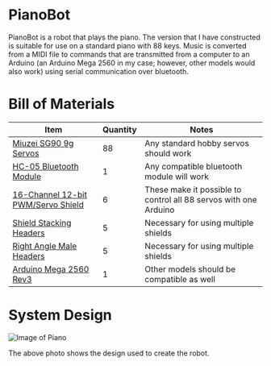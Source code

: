 # PianoBot

PianoBot is a robot that plays the piano. The version that I have constructed is suitable for use on a standard piano with 88 keys. Music is converted from a MIDI file to commands that are transmitted from a computer to an Arduino (an Arduino Mega 2560 in my case; however, other models would also work) using serial communication over bluetooth.

# Bill of Materials

Item | Quantity | Notes
-----|----------|------
[Miuzei SG90 9g Servos](https://www.amazon.com/gp/product/B072V529YD/ref=ppx_yo_dt_b_asin_title_o08_s00?ie=UTF8&psc=1) | 88 | Any standard hobby servos should work
[HC-05 Bluetooth Module](https://www.amazon.com/gp/product/B00INWZRNC/ref=ppx_yo_dt_b_asin_title_o05_s00?ie=UTF8&psc=1) | 1 | Any compatible bluetooth module will work
[16-Channel 12-bit PWM/Servo Shield](https://www.adafruit.com/product/1411) | 6 | These make it possible to control all 88 servos with one Arduino
[Shield Stacking Headers](https://www.adafruit.com/product/85) | 5 | Necessary for using multiple shields
[Right Angle Male Headers](https://www.adafruit.com/product/816) | 5 | Necessary for using multiple shields
[Arduino Mega 2560 Rev3](https://store.arduino.cc/usa/mega-2560-r3) | 1 | Other models should be compatible as well

# System Design

![Image of Piano](/photos/piano_design.jpg)

The above photo shows the design used to create the robot. 
